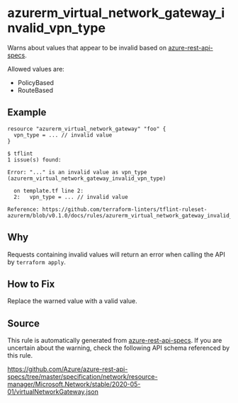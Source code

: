 <!--- This file generated by `tools/apispec-rule-gen/main.go`. DO NOT EDIT --->

# azurerm_virtual_network_gateway_invalid_vpn_type

Warns about values that appear to be invalid based on [azure-rest-api-specs](https://github.com/Azure/azure-rest-api-specs).

Allowed values are:
- PolicyBased
- RouteBased

## Example

```hcl
resource "azurerm_virtual_network_gateway" "foo" {
  vpn_type = ... // invalid value
}
```

```
$ tflint
1 issue(s) found:

Error: "..." is an invalid value as vpn_type (azurerm_virtual_network_gateway_invalid_vpn_type)

  on template.tf line 2:
  2:   vpn_type = ... // invalid value

Reference: https://github.com/terraform-linters/tflint-ruleset-azurerm/blob/v0.1.0/docs/rules/azurerm_virtual_network_gateway_invalid_vpn_type.md

```

## Why

Requests containing invalid values will return an error when calling the API by `terraform apply`.

## How to Fix

Replace the warned value with a valid value.

## Source

This rule is automatically generated from [azure-rest-api-specs](https://github.com/Azure/azure-rest-api-specs). If you are uncertain about the warning, check the following API schema referenced by this rule.

https://github.com/Azure/azure-rest-api-specs/tree/master/specification/network/resource-manager/Microsoft.Network/stable/2020-05-01/virtualNetworkGateway.json
